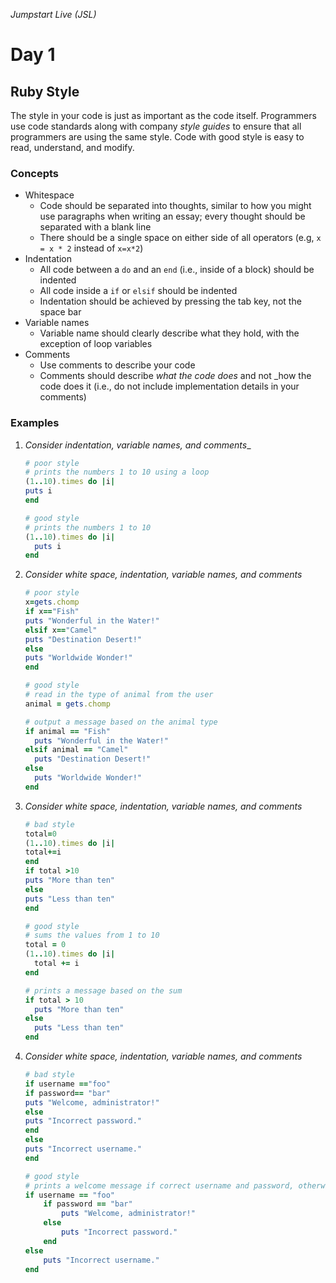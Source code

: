 _Jumpstart Live (JSL)_
# Day 1
## Ruby Style

The style in your code is just as important as the code itself. Programmers use code standards along with company _style guides_ to ensure that all programmers are using the same style. Code with good style is easy to read, understand, and modify.

### Concepts
* Whitespace
	* Code should be separated into thoughts, similar to how you might use paragraphs when writing an essay; every thought should be separated with a blank line
	* There should be a single space on either side of all operators (e.g, `x = x * 2` instead of `x=x*2`)
* Indentation
	* All code between a `do` and an `end` (i.e., inside of a block) should be indented
	* All code inside a `if` or `elsif` should be indented
	* Indentation should be achieved by pressing the tab key, not the space bar
* Variable names
	* Variable name should clearly describe what they hold, with the exception of loop variables
* Comments
	* Use comments to describe your code
	* Comments should describe _what the code does_ and not _how the code does it (i.e., do not include implementation details in your comments)

### Examples
1. _Consider indentation, variable names, and comments__
	```ruby
	# poor style
	# prints the numbers 1 to 10 using a loop
	(1..10).times do |i|
	puts i
	end
	```

	```ruby
	# good style
	# prints the numbers 1 to 10
	(1..10).times do |i|
	  puts i
	end
	```

2. _Consider white space, indentation, variable names, and comments_
	
	```ruby
	# poor style
	x=gets.chomp
	if x=="Fish"
	puts "Wonderful in the Water!"
	elsif x=="Camel"
	puts "Destination Desert!"
	else
	puts "Worldwide Wonder!"
	end
	```

	```ruby
	# good style
	# read in the type of animal from the user
	animal = gets.chomp

	# output a message based on the animal type
	if animal == "Fish"
	  puts "Wonderful in the Water!"
	elsif animal == "Camel"
	  puts "Destination Desert!"
	else
	  puts "Worldwide Wonder!"
	end
	```

3. _Consider white space, indentation, variable names, and comments_
	
	```ruby
	# bad style
	total=0
	(1..10).times do |i|
	total+=i
	end
	if total >10
	puts "More than ten"
	else
	puts "Less than ten"
	end
	```

	```ruby
	# good style
	# sums the values from 1 to 10
	total = 0
	(1..10).times do |i|
	  total += i
	end

	# prints a message based on the sum
	if total > 10
	  puts "More than ten"
	else
	  puts "Less than ten"
	end
	```

4. _Consider white space, indentation, variable names, and comments_

	```ruby
	# bad style
	if username =="foo"
	if password== "bar"
	puts "Welcome, administrator!"
	else
	puts "Incorrect password."
	end
	else
	puts "Incorrect username."
	end
	```

	```ruby
	# good style
	# prints a welcome message if correct username and password, otherwise prints error message
	if username == "foo"
		if password == "bar"
			puts "Welcome, administrator!"
		else
			puts "Incorrect password."
		end
	else
		puts "Incorrect username."
	end
	```